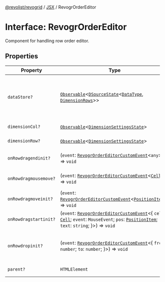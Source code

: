 [@revolist/revogrid](README.md) / [JSX](Namespace.JSX.md) / RevogrOrderEditor

# Interface: RevogrOrderEditor

Component for handling row order editor.

## Properties

| Property | Type | Description | Defined in |
| ------ | ------ | ------ | ------ |
| `dataStore?` | [`Observable`](TypeAlias.Observable.md)\<[`DSourceState`](TypeAlias.DSourceState.md)\<[`DataType`](TypeAlias.DataType.md), [`DimensionRows`](TypeAlias.DimensionRows.md)\>\> | Static stores, not expected to change during component lifetime | [src/components.d.ts:1884](https://github.com/revolist/revogrid/blob/2d9504ecff6b493d547df979b2259be6b639351c/src/components.d.ts#L1884) |
| `dimensionCol?` | [`Observable`](TypeAlias.Observable.md)\<[`DimensionSettingsState`](Interface.DimensionSettingsState.md)\> | Dimension settings X | [src/components.d.ts:1888](https://github.com/revolist/revogrid/blob/2d9504ecff6b493d547df979b2259be6b639351c/src/components.d.ts#L1888) |
| `dimensionRow?` | [`Observable`](TypeAlias.Observable.md)\<[`DimensionSettingsState`](Interface.DimensionSettingsState.md)\> | Dimension settings Y | [src/components.d.ts:1892](https://github.com/revolist/revogrid/blob/2d9504ecff6b493d547df979b2259be6b639351c/src/components.d.ts#L1892) |
| `onRowdragendinit?` | (`event`: [`RevogrOrderEditorCustomEvent`](Interface.RevogrOrderEditorCustomEvent.md)\<`any`\>) => `void` | Row drag ended started | [src/components.d.ts:1896](https://github.com/revolist/revogrid/blob/2d9504ecff6b493d547df979b2259be6b639351c/src/components.d.ts#L1896) |
| `onRowdragmousemove?` | (`event`: [`RevogrOrderEditorCustomEvent`](Interface.RevogrOrderEditorCustomEvent.md)\<[`Cell`](Interface.Cell.md)\>) => `void` | Row mouse move started | [src/components.d.ts:1900](https://github.com/revolist/revogrid/blob/2d9504ecff6b493d547df979b2259be6b639351c/src/components.d.ts#L1900) |
| `onRowdragmoveinit?` | (`event`: [`RevogrOrderEditorCustomEvent`](Interface.RevogrOrderEditorCustomEvent.md)\<[`PositionItem`](Interface.PositionItem.md)\>) => `void` | Row move started | [src/components.d.ts:1904](https://github.com/revolist/revogrid/blob/2d9504ecff6b493d547df979b2259be6b639351c/src/components.d.ts#L1904) |
| `onRowdragstartinit?` | (`event`: [`RevogrOrderEditorCustomEvent`](Interface.RevogrOrderEditorCustomEvent.md)\<\{ `cell`: [`Cell`](Interface.Cell.md); `event`: `MouseEvent`; `pos`: [`PositionItem`](Interface.PositionItem.md); `text`: `string`; \}\>) => `void` | Row drag started | [src/components.d.ts:1908](https://github.com/revolist/revogrid/blob/2d9504ecff6b493d547df979b2259be6b639351c/src/components.d.ts#L1908) |
| `onRowdropinit?` | (`event`: [`RevogrOrderEditorCustomEvent`](Interface.RevogrOrderEditorCustomEvent.md)\<\{ `from`: `number`; `to`: `number`; \}\>) => `void` | Row dragged, new range ready to be applied | [src/components.d.ts:1917](https://github.com/revolist/revogrid/blob/2d9504ecff6b493d547df979b2259be6b639351c/src/components.d.ts#L1917) |
| `parent?` | `HTMLElement` | Parent element | [src/components.d.ts:1924](https://github.com/revolist/revogrid/blob/2d9504ecff6b493d547df979b2259be6b639351c/src/components.d.ts#L1924) |
